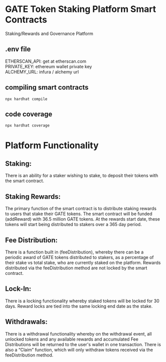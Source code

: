 # GATE Token Staking Platform Smart Contracts

Staking/Rewards and Governance Platform

## .env file
ETHERSCAN_API: get at etherscan.com<br />
PRIVATE_KEY: ethereum wallet private key<br />
ALCHEMY_URL: infura / alchemy url

## compiling smart contracts
```npx hardhat compile```

## code coverage
```npx hardhat coverage```

# Platform Functionality
## Staking:
There is an ability for a staker wishing to stake, to deposit their tokens with the smart contract.
## Staking Rewards:
The primary function of the smart contract is to distribute staking rewards to users that stake their GATE tokens. The smart contract will be funded (addReward) with 36.5 million GATE tokens. At the rewards start date, these tokens will start being distributed to stakers over a 365 day period.
## Fee Distribution:
There is a function built in (feeDistribution), whereby there can be a periodic award of GATE tokens distributed to stakers, as a percentage of their stake vs total stake, who are currently staked on the platform. Rewards distributed via the feeDistribution method are not locked by the smart contract.
## Lock-In:
There is a locking functionality whereby staked tokens will be locked for 30 days. Reward locks are tied into the same locking end date as the stake.
## Withdrawals:
There is a withdrawal functionality whereby on the withdrawal event, all unlocked tokens and any available rewards and accumulated Fee Distributions will be returned to the user's wallet in one transaction. There is also a “Claim” function, which will only withdraw tokens received via the feeDistribution method.
